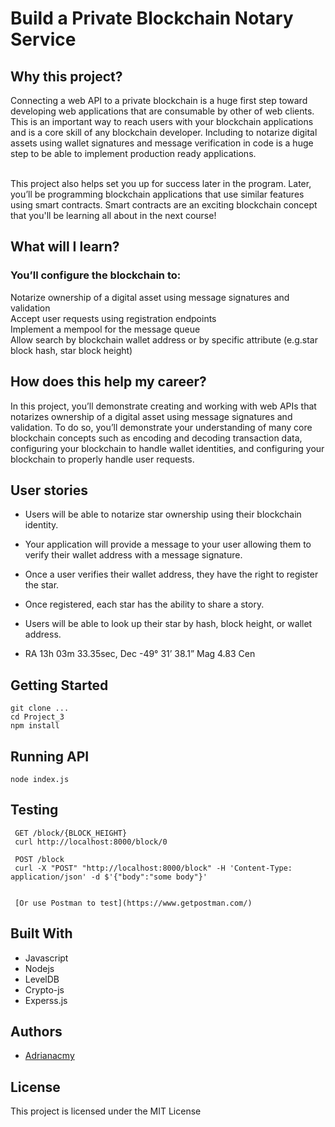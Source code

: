 # Build a Private Blockchain Notary Service

## Why this project?
Connecting a web API to a private blockchain is a huge first step toward developing web applications that are consumable by other of web clients. This is an important way to reach users with your blockchain applications and is a core skill of any blockchain developer. Including to notarize digital assets using wallet signatures and message verification in code is a huge step to be able to implement production ready applications.<br><br>

This project also helps set you up for success later in the program. Later, you’ll be programming blockchain applications that use similar features using smart contracts. Smart contracts are an exciting blockchain concept that you'll be learning all about in the next course!

## What will I learn?

### You’ll configure the blockchain to:

Notarize ownership of a digital asset using message signatures and validation <br>
Accept user requests using registration endpoints<br>
Implement a mempool for the message queue <br>
Allow search by blockchain wallet address or by specific attribute (e.g.star block hash, star block height) <br>


## How does this help my career?

In this project, you’ll demonstrate creating and working with web APIs that notarizes ownership of a digital asset using message signatures and validation. To do so, you’ll demonstrate your understanding of many core blockchain concepts such as encoding and decoding transaction data, configuring your blockchain to handle wallet identities, and configuring your blockchain to properly handle user requests.

## User stories
- Users will be able to notarize star ownership using their blockchain identity.
- Your application will provide a message to your user allowing them to verify their wallet address with a message signature.
- Once a user verifies their wallet address, they have the right to register the star.
- Once registered, each star has the ability to share a story.
- Users will be able to look up their star by hash, block height, or wallet address.

- RA 13h 03m 33.35sec, Dec -49° 31’ 38.1” Mag 4.83 Cen

## Getting Started
```
git clone ...
cd Project_3
npm install
```

## Running API
```
node index.js

```

## Testing
```
 GET /block/{BLOCK_HEIGHT}
 curl http://localhost:8000/block/0

 POST /block
 curl -X "POST" "http://localhost:8000/block" -H 'Content-Type: application/json' -d $'{"body":"some body"}'


 [Or use Postman to test](https://www.getpostman.com/)
```

<!--

## Deployment

- It is unnecessary to deploy this API -->
## Built With

- Javascript
- Nodejs
- LevelDB
- Crypto-js
- Experss.js

<!--

* [Dropwizard](http://www.dropwizard.io/1.0.2/docs/) - The web framework used
* [Maven](https://maven.apache.org/) - Dependency Management
* [ROME](https://rometools.github.io/rome/) - Used to generate RSS Feeds -->

<!-- ## Contributing -->

<!-- Please read [CONTRIBUTING.md](https://gist.github.com/PurpleBooth/b24679402957c63ec426) for details on our code of conduct, and the process for submitting pull requests to us. -->
<!--
## Versioning

We use [SemVer](http://semver.org/) for versioning. For the versions available, see the [tags on this repository](https://github.com/your/project/tags). -->

## Authors

- [Adrianacmy](http://adrianawritescode.com)

<!-- See also the list of [contributors](https://github.com/your/project/contributors) who participated in this project. -->

## License

This project is licensed under the MIT License

<!-- ## Acknowledgments

* Hat tip to anyone whose code was used
* Inspiration
* etc -->
